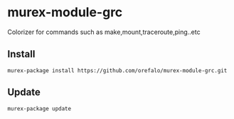 # murex-module-grc

Colorizer for commands such as make,mount,traceroute,ping..etc

## Install

```shell
murex-package install https://github.com/orefalo/murex-module-grc.git
```

## Update

```shell
murex-package update
```
